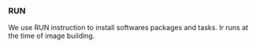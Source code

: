 ### RUN

We use RUN instruction to install softwares packages and tasks. Ir runs at the time of image building.